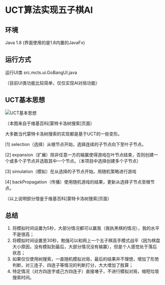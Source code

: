 #  **UCT算法实现五子棋AI**

## 环境

Java 1.8 (界面使用的是1.8内置的JavaFx)

## 运行方式

运行UI类 src.mcts.ui.GoBangUI.java

（目前UI类功能比较简单，仅仅实现AI对局功能）
## UCT基本思想
![UCT基本思想](https://gitee.com/kdldbq/uct-gobang/raw/master/result/MCTS_(English).svg.png "UCT基本思想")

（本图来自于维基百科[蒙特卡洛树搜索]页面）

大多数当代蒙特卡洛树搜索的实现都是基于UCT的一些变形。

[1] selection（选择）从根节点开始，选择连续的子节点向下至叶子节点。

[2] expansion（扩展）除非任意一方的输赢使得游戏在叶节点结束，否则创建一个或多个子节点并选取其中一个节点。（本项目中选择创建多个子节点）

[3] simulation（模拟）在从选择的子节点开始，用随机策略进行游戏

[4] backPropagation（传播）使用随机游戏的结果，更新从选择子节点至根节点。

（以上说明部分借鉴于维基百科[蒙特卡洛树搜索]页面）

## 总结

1. 将模拟时间设置为5秒，大部分情况都可以赢我（我执黑棋的情况），我的水平不是很高；
2. 将模拟时间设置至30秒，勉强可以和网上一个五子棋高手模式战平（因为棋盘大小原因，没有模拟到最后，大部分情况没有输赢），但是个人感觉处于落后状态；
3. 如果仅仅使用树搜索，一直随机模拟对局，最后的结果并不理想，增加了形势判断，对三连子、四连子等情况的判断打分，大大增加了胜算；
4. 特定情况（对方四连字或己方四连子）直接堵子，不进行模拟对局，缩短垃圾搜索时间。

